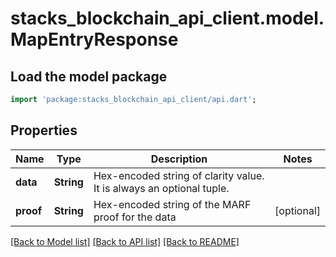 # stacks_blockchain_api_client.model.MapEntryResponse

## Load the model package
```dart
import 'package:stacks_blockchain_api_client/api.dart';
```

## Properties
Name | Type | Description | Notes
------------ | ------------- | ------------- | -------------
**data** | **String** | Hex-encoded string of clarity value. It is always an optional tuple. | 
**proof** | **String** | Hex-encoded string of the MARF proof for the data | [optional] 

[[Back to Model list]](../README.md#documentation-for-models) [[Back to API list]](../README.md#documentation-for-api-endpoints) [[Back to README]](../README.md)


